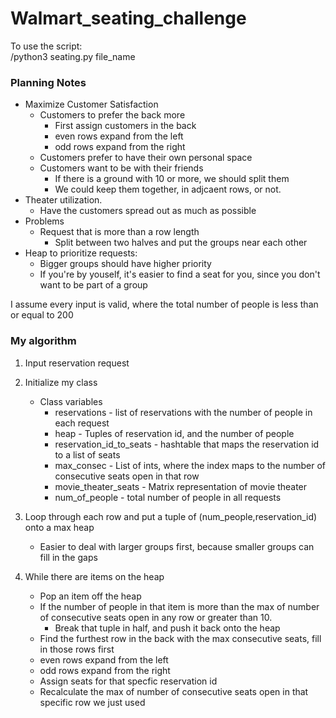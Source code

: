 # Walmart_seating_challenge

<p>To use the script:<br>
/python3 seating.py file_name </p>

### Planning Notes

- Maximize Customer Satisfaction
  - Customers to prefer the back more
    - First assign customers in the back
    - even rows expand from the left
    - odd rows expand from the right
  - Customers prefer to have their own personal space
  - Customers want to be with their friends
    - If there is a ground with 10 or more, we should split them
    - We could keep them together, in adjcaent rows, or not.
- Theater utilization.
  - Have the customers spread out as much as possible
- Problems
  - Request that is more than a row length
    - Split between two halves and put the groups near each other
- Heap to prioritize requests:
  - Bigger groups should have higher priority
  - If you're by youself, it's easier to find a seat for you, since you don't want to be part of a group

<p>I assume every input is valid, where the total number of people is less than or equal to 200</p>

### My algorithm

1. Input reservation request
2. Initialize my class

   - Class variables
     - reservations - list of reservations with the number of people in each request
     - heap - Tuples of reservation id, and the number of people
     - reservation_id_to_seats - hashtable that maps the reservation id to a list of seats
     - max_consec - List of ints, where the index maps to the number of consecutive seats open in that row
     - movie_theater_seats - Matrix representation of movie theater
     - num_of_people - total number of people in all requests

3. Loop through each row and put a tuple of (num_people,reservation_id) onto a max heap
   - Easier to deal with larger groups first, because smaller groups can fill in the gaps
4. While there are items on the heap
   - Pop an item off the heap
   - If the number of people in that item is more than the max of number of consecutive seats open in any row or greater than 10.
     - Break that tuple in half, and push it back onto the heap
   - Find the furthest row in the back with the max consecutive seats, fill in those rows first
   - even rows expand from the left
   - odd rows expand from the right
   - Assign seats for that specfic reservation id
   - Recalculate the max of number of consecutive seats open in that specific row we just used

